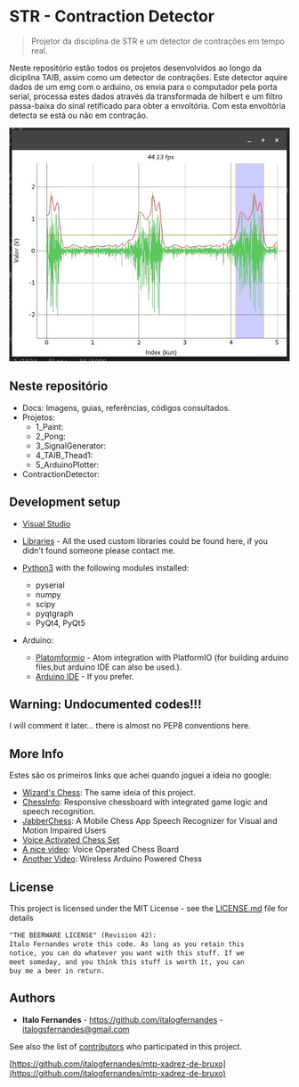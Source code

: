 # STR - Contraction Detector
> Projetor da disciplina de STR e um detector de contrações em tempo real.

Neste repositório estão todos os projetos desenvolvidos ao longo da diciplina TAIB, assim como um detector de contrações. Este detector aquire dados de um emg com o arduino, os envia para o computador pela porta serial, processa estes dados através da transformada de hilbert e
um filtro passa-baixa do sinal retificado para obter a envoltória. Com esta envoltória detecta se está ou não em contração.

![](docs/screenshot.jpg)

## Neste repositório

- Docs: Imagens, guias, referências, códigos consultados.
- Projetos:
    - 1_Paint:
    - 2_Pong:
    - 3_SignalGenerator:
    - 4_TAIB_Thead1:
    - 5_ArduinoPlotter:
- ContractionDetector:


## Development setup

* [Visual Studio](https://www.visualstudio.com/downloads/)
* [Libraries](https://github.com/italogfernandes/libraries) - All the used custom libraries could be found here, if you didn't found someone please contact me.
* [Python3](https://www.python.org/downloads/) with the following modules installed:
    * pyserial
    * numpy
    * scipy
    * pyqtgraph
    * PyQt4, PyQt5

* Arduino:
  *  [Platomformio](https://atom.io/packages/platomformio) - Atom integration with PlatformIO (for building arduino files,but arduino IDE can also be used.).
  * [Arduino IDE](www.arduino.cc) - If you prefer.

## Warning: Undocumented codes!!!
I will comment it later... there is almost no PEP8 conventions here.

## More Info
Estes são os primeiros links que achei quando joguei a ideia no google:
* [Wizard's Chess](http://poe.olin.edu/poe2014/knights/): The same ideia of this project.
* [ChessInfo](https://pino.github.io/chessinfo.html): Responsive chessboard with integrated game logic and speech recognition.
* [JabberChess](https://cmusphinx.github.io/data/chess/ExtendedEssay.pdf): A Mobile Chess App Speech Recognizer for Visual and Motion Impaired Users
* [Voice Activated Chess Set](http://ideaexchange.uakron.edu/cgi/viewcontent.cgi?article=1356&context=honors_research_projects)
* [A nice video](https://www.youtube.com/watch?v=QEGJUZoUTCE): Voice Operated Chess Board
*  [Another Video](https://www.youtube.com/watch?v=dX37LFv8jWY): Wireless Arduino Powered Chess

## License

This project is licensed under the MIT License - see the [LICENSE.md](LICENSE.md) file for details

```
"THE BEERWARE LICENSE" (Revision 42):
Italo Fernandes wrote this code. As long as you retain this
notice, you can do whatever you want with this stuff. If we
meet someday, and you think this stuff is worth it, you can
buy me a beer in return.
```
## Authors

* **Italo Fernandes** - https://github.com/italogfernandes - italogsfernandes@gmail.com

See also the list of [contributors](https://github.com/italogfernandes/mtp-xadrez-de-bruxo/contributors) who participated in this project.

[https://github.com/italogfernandes/mtp-xadrez-de-bruxo](https://github.com/italogfernandes/mtp-xadrez-de-bruxo)
